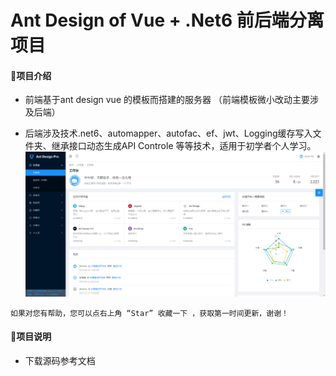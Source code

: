 # Ant Design of Vue + .Net6 前后端分离项目

#### 🎁项目介绍
* 前端基于ant design vue 的模板而搭建的服务器 （前端模板微小改动主要涉及后端）

* 后端涉及技术.net6、automapper、autofac、ef、jwt、Logging缓存写入文件夹、继承接口动态生成API Controle 等等技术，适用于初学者个人学习。
![首页展示](image.png)

```
如果对您有帮助，您可以点右上角 “Star” 收藏一下 ，获取第一时间更新，谢谢！
```
#### 🍁项目说明
* 下载源码参考文档